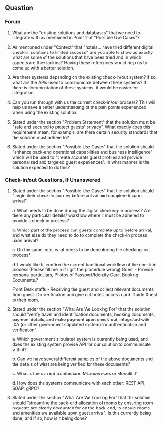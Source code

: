 ## Question

### Forum

1. What are the "existing solutions and databases" that we need to integrate with as mentioned in Point 2 of "Possible Use Cases"?

1. As mentioned under "Context" that "hotels... have tried different digital check-in solutions to limited success", are you able to show us exactly what are some of the solutions that have been tried and in which aspects are they lacking? Having these references would help us to come up with a better solution.

1. Are there systems depending on the existing check-in/out system? If so, what are the APIs used to communicate between these systems? If there is documentation of these systems, it would be easier for integration.

1. Can you run through with us the current check-in/out process? This will help us have a better understanding of the pain points experienced when using the existing solution.

1. Stated under the section "Problem Statement" that the solution must be "safe and secured to protect guests' privacy". What exactly does this requirement mean, for example, are there certain security standards that the solution must adhere to?

1. Stated under the section "Possible Use Cases" that the solution should "enhance back-end operational capabilities and business intelligence" which will be used to "create accurate guest profiles and provide personalized and targeted guest experiences". In what manner is the solution expected to do this?

### Check-in/out Questions, If Unanswered

1. Stated under the section "Possible Use Cases" that the solution should "begin their check-in journey before arrival and complete it upon arrival".

    a. What needs to be done during the digital checking-in process? Are there any particular details/ workflow where it must be adhered to provide a check-in process?

    b. Which part of the process can guests complete up to before arrival, and what else do they need to do to complete the check-in process upon arrival?

    c. On the same note, what needs to be done during the checking-out process?

    d. I would like to confirm the current traditional workflow of the check-in process.(Please fill me in if i got the procedure wrong)
    Guest - Provide personal particulars, Photos of Passport/Identity Card, Booking Documents.?
    
    Front Desk staffs - Receiving the guest and collect relevant documents from guest. Do verification and give out hotels access card. Guide Guest to their room.


1. Stated under the section "What Are We Looking For" that the solution should "verify travel and identification documents, booking documents, payment details, and make payment upon check-out, integrated with ICA (or other government stipulated system) for authentication and verification".

    a. Which government stipulated system is currently being used, and does the existing system provide API for our solution to communicate with it?

    b. Can we have several different samples of the above documents and the details of what are being verified for these documents?

    c. What is the current architecture: Microservices or Monolith? 

    d. How does the systems communicate with each other: REST API, SOAP, gRPC?

1. Stated under the section "What Are We Looking For" that the solution should "streamline the back-end allocation of rooms by ensuring room requests are clearly accounted for on the back-end, to ensure rooms and amenities are available upon guest arrival". Is this currently being done, and if so, how is it being done?